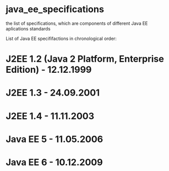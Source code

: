 # java_ee_specifications
the list of specifications, which are components of different Java EE aplications standards

List of Java EE specififactions in chronological order:
 
# J2EE 1.2 (Java 2 Platform, Enterprise Edition) - 12.12.1999

# J2EE 1.3 - 24.09.2001

# J2EE 1.4 - 11.11.2003

# Java EE 5 - 11.05.2006

# Java EE 6 - 10.12.2009
